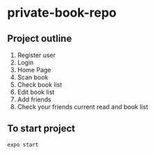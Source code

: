 # private-book-repo

## Project outline
1. Register user
2. Login
3. Home Page
4. Scan book
5. Check book list
6. Edit book list
7. Add friends
8. Check your friends current read and book list



## To start project
` expo start `
